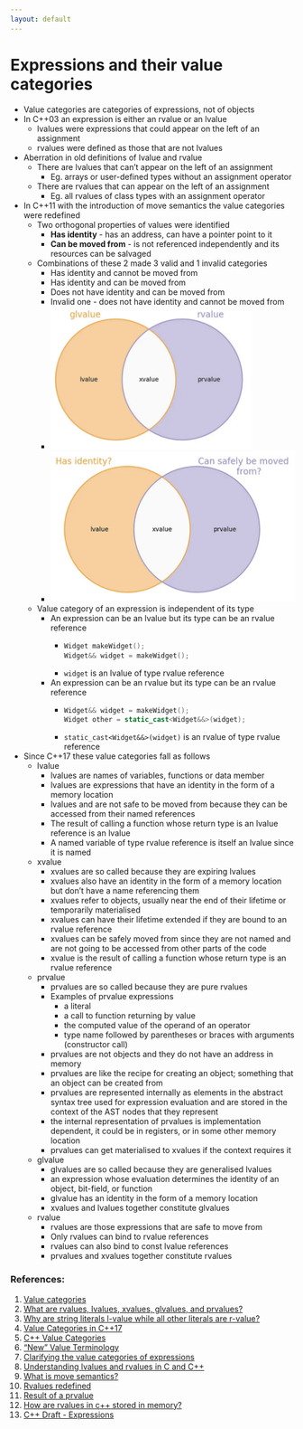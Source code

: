 ```yaml
---
layout: default
---
```

# Expressions and their value categories
- Value categories are categories of expressions, not of objects
- In C++03 an expression is either an rvalue or an lvalue
  - lvalues were expressions that could appear on the left of an assignment
  - rvalues were defined as those that are not lvalues
- Aberration in old definitions of lvalue and rvalue
  - There are lvalues that can’t appear on the left of an assignment
    - Eg. arrays or user-defined types without an assignment operator
  - There are rvalues that can appear on the left of an assignment
    - Eg. all rvalues of class types with an assignment operator
- In C++11 with the introduction of move semantics the value categories were redefined
  - Two orthogonal properties of values were identified
    - **Has identity** - has an address, can have a pointer point to it
    - **Can be moved from** - is not referenced independently and its resources can be salvaged
  - Combinations of these 2 made 3 valid and 1 invalid categories
    - Has identity and cannot be moved from
    - Has identity and can be moved from
    - Does not have identity and can be moved from
    - Invalid one - does not have identity and cannot be moved from
    - ![image missing](./images/exp_val_cat/value_categories_of_expressions.png "Value categories of expressions.")
    - ![image missing](./images/exp_val_cat/properties_of_value_categories.png "Properties of value categories.")
  - Value category of an expression is independent of its type
    - An expression can be an lvalue but its type can be an rvalue reference
      - ```cpp
        Widget makeWidget();
        Widget&& widget = makeWidget();
        ```
      - `widget` is an lvalue of type rvalue reference
    - An expression can be an rvalue but its type can be an rvalue reference
      - ```cpp
        Widget&& widget = makeWidget();
        Widget other = static_cast<Widget&&>(widget);
        ```
      - `static_cast<Widget&&>(widget)` is an rvalue of type rvalue reference
- Since C++17 these value categories fall as follows
  - lvalue
    - lvalues are names of variables, functions or data member
    - lvalues are expressions that have an identity in the form of a memory location
    - lvalues and are not safe to be moved from because they can be accessed from their named references
    - The result of calling a function whose return type is an lvalue reference is an lvalue
    - A named variable of type rvalue reference is itself an lvalue since it is named
  - xvalue
    - xvalues are so called because they are expiring lvalues
    - xvalues also have an identity in the form of a memory location but don’t have a name referencing them
    - xvalues refer to objects, usually near the end of their lifetime or temporarily materialised
    - xvalues can have their lifetime extended if they are bound to an rvalue reference 
    - xvalues can be safely moved from since they are not named and are not going to be accessed from other parts of the code
    - xvalue is the result of calling a function whose return type is an rvalue reference
  - prvalue
    - prvalues are so called because they are pure rvalues
    - Examples of prvalue expressions
      - a literal
      - a call to function returning by value
      - the computed value of the operand of an operator
      - type name followed by parentheses or braces with arguments (constructor call)
    - prvalues are not objects and they do not have an address in memory
    - prvalues are like the recipe for creating an object; something that an object can be created from
    - prvalues are represented internally as elements in the abstract syntax tree used for expression evaluation and are stored in the context of the AST nodes that they represent
    - the internal representation of prvalues is implementation dependent, it could be in registers, or in some other memory location
    - prvalues can get materialised to xvalues if the context requires it 
  - glvalue
    - glvalues are so called because they are generalised lvalues
    - an expression whose evaluation determines the identity of an object, bit-field, or function
    - glvalue has an identity in the form of a memory location
    - xvalues and lvalues together constitute glvalues
  - rvalue
    - rvalues are those expressions that are safe to move from
    - Only rvalues can bind to rvalue references
    - rvalues can also bind to const lvalue references
    - prvalues and xvalues together constitute rvalues


### References:
1. [Value categories](https://en.cppreference.com/w/cpp/language/value_category)
1. [What are rvalues, lvalues, xvalues, glvalues, and prvalues?](https://stackoverflow.com/questions/3601602/what-are-rvalues-lvalues-xvalues-glvalues-and-prvalues)
1. [Why are string literals l-value while all other literals are r-value?](https://stackoverflow.com/q/10004511/2130670)
1. [Value Categories in C++17](https://medium.com/@barryrevzin/value-categories-in-c-17-f56ae54bccbe)
1. [C++ Value Categories](https://samiurkh1n.github.io/posts/2020/03/27/cpp-value-categories/)
1. [“New” Value Terminology](https://www.stroustrup.com/terminology.pdf)
1. [Clarifying the value categories of expressions](https://stackoverflow.com/questions/69125113/clarifying-the-value-categories-of-expressions)
1. [Understanding lvalues and rvalues in C and C++](https://eli.thegreenplace.net/2011/12/15/understanding-lvalues-and-rvalues-in-c-and-c/)
1. [What is move semantics?](https://stackoverflow.com/questions/3106110/what-is-move-semantics)
1. [Rvalues redefined](https://akrzemi1.wordpress.com/2018/05/16/rvalues-redefined/)
1. [Result of a prvalue](https://stackoverflow.com/questions/53909077/result-of-a-prvalue)
1. [How are rvalues in c++ stored in memory?](https://stackoverflow.com/questions/34221287/how-are-rvalues-in-c-stored-in-memory)
1. [C++ Draft - Expressions](https://eel.is/c++draft/expr.prop)
